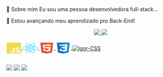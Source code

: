 🚀 Sobre mim
Eu sou uma pessoa desenvolvedora full-stack...

🧠 Estou avançando meu aprendizado pro Back-End! 

<div align="center">
  <a href="https://github.com/igorMHJKS">
  <img height="180em" src="https://github-readme-stats.vercel.app/api?username=igorMHJKS&show_icons=true&theme=dark&include_all_commits=true&count_private=true"/>
  <img height="180em" src="https://github-readme-stats.vercel.app/api/top-langs/?username=igorMHJKS&layout=compact&langs_count=7&theme=dark"/>
</div>

<div style="display: inline_block"><br>
  <img align="center" alt="Igor-Js" height="30" width="40" src="https://raw.githubusercontent.com/devicons/devicon/master/icons/javascript/javascript-plain.svg">
  <img align="center" alt="Igor-React" height="30" width="40" src="https://raw.githubusercontent.com/devicons/devicon/master/icons/react/react-original.svg">
  <img align="center" alt="Igor-HTML" height="30" width="40" src="https://raw.githubusercontent.com/devicons/devicon/master/icons/html5/html5-original.svg">
  <img align="center" alt="Igor-CSS" height="30" width="40" src="https://raw.githubusercontent.com/devicons/devicon/master/icons/css3/css3-original.svg">
  <img align="center" alt="Igor-CSS" height="30" width="40" src="https://img.icons8.com/fluency/48/000000/node-js.svg">
</div>

##

<div>
  <a href="https://www.instagram.com/igor.xkz/" target="_blank"><img src="https://img.shields.io/badge/-Instagram-%23E4405F?style=for-the-badge&logo=instagram&logoColor=white" target="_blank"></a>
  <a href = "igor_nunes13@icloud.com"><img src="https://img.shields.io/badge/-Gmail-%23333?style=for-the-badge&logo=gmail&logoColor=white" target="_blank"></a>
  <a href="https://www.linkedin.com/in/igor-nunes-gon%C3%A7alves-892b8522b/" target="_blank"><img src="https://img.shields.io/badge/-LinkedIn-%230077B5?style=for-the-badge&logo=linkedin&logoColor=white" 
</div>
